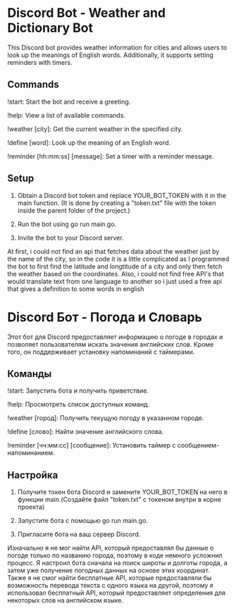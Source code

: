 # Discord Bot - Weather and Dictionary Bot
This Discord bot provides weather information for cities and allows users to look up the meanings of English words. Additionally, it supports setting reminders with timers.

## Commands
!start: Start the bot and receive a greeting.

!help: View a list of available commands.

!weather [city]: Get the current weather in the specified city.

!define [word]: Look up the meaning of an English word.

!reminder [hh:mm:ss] [message]: Set a timer with a reminder message.

## Setup
1. Obtain a Discord bot token and replace YOUR_BOT_TOKEN with it in the main function. (It is done by creating a "token.txt" file with the token inside the parent folder of the project.)

2. Run the bot using go run main.go.

3. Invite the bot to your Discord server.


At first, i could not find an api that fetches data about the weather just by the name of the city, so in the code it is a little complicated as 
I programmed the bot to first find the latitude and longtitude of a city and only then fetch the weather based on the coordinates. Also, i could not find free API's that would translate text from one language to another 
so i just used a free api that gives a definition to some words in english





# Discord Бот - Погода и Словарь
Этот бот для Discord предоставляет информацию о погоде в городах и позволяет пользователям искать значения английских слов. Кроме того, он поддерживает установку напоминаний с таймерами.

## Команды
!start: Запустить бота и получить приветствие.

!help: Просмотреть список доступных команд.

!weather [город]: Получить текущую погоду в указанном городе.

!define [слово]: Найти значение английского слова.

!reminder [чч:мм:сс] [сообщение]: Установить таймер с сообщением-напоминанием.


## Настройка
1. Получите токен бота Discord и замените YOUR_BOT_TOKEN на него в функции main.(Создайте файл "token.txt" с токеном внутри в корне проекта)

2. Запустите бота с помощью go run main.go.

3. Пригласите бота на ваш сервер Discord.



Изначально я не мог найти API, который предоставлял бы данные о погоде только по названию города, поэтому в коде немного усложнил процесс. Я настроил бота сначала на поиск широты и долготы города, а затем уже получение погодных данных на основе этих координат.
Также я не смог найти бесплатные API, которые предоставляли бы возможность перевода текста с одного языка на другой, поэтому я использовал бесплатный API, который предоставляет определения для некоторых слов на английском языке.



